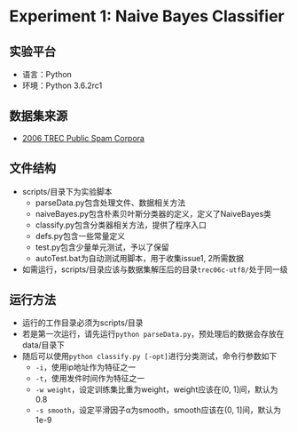 # Experiment 1: Naive Bayes Classifier

## 实验平台

- 语言：Python
- 环境：Python 3.6.2rc1

## 数据集来源
- [2006 TREC Public Spam Corpora](https://plg.uwaterloo.ca/~gvcormac/treccorpus06/)

## 文件结构

- scripts/目录下为实验脚本
    - parseData.py包含处理文件、数据相关方法
    - naiveBayes.py包含朴素贝叶斯分类器的定义，定义了NaiveBayes类
    - classify.py包含分类器相关方法，提供了程序入口
    - defs.py包含一些常量定义
    - test.py包含少量单元测试，予以了保留
    - autoTest.bat为自动测试用脚本，用于收集issue1, 2所需数据
- 如需运行，scripts/目录应该与数据集解压后的目录`trec06c-utf8/`处于同一级

## 运行方法

- 运行的工作目录必须为scripts/目录
- 若是第一次运行，请先运行`python parseData.py`，预处理后的数据会存放在data/目录下
- 随后可以使用`python classify.py [-opt]`进行分类测试，命令行参数如下
    - `-i`，使用ip地址作为特征之一
    - `-t`，使用发件时间作为特征之一
    - `-w weight`，设定训练集比重为weight，weight应该在(0, 1]间，默认为0.8
    - `-s smooth`，设定平滑因子α为smooth，smooth应该在(0, 1]间，默认为1e-9